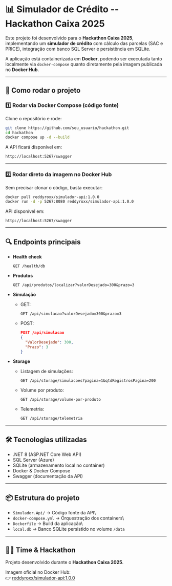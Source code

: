 # 📊 Simulador de Crédito -- Hackathon Caixa 2025

Este projeto foi desenvolvido para o **Hackathon Caixa 2025**,
implementando um **simulador de crédito** com cálculo das parcelas (SAC
e PRICE), integração com banco SQL Server e persistência em SQLite.

A aplicação está containerizada em **Docker**, podendo ser executada
tanto localmente via `docker-compose` quanto diretamente pela imagem
publicada no **Docker Hub**.

------------------------------------------------------------------------

## 🚀 Como rodar o projeto

### 1️⃣ Rodar via Docker Compose (código fonte)

Clone o repositório e rode:

``` bash
git clone https://github.com/seu_usuario/hackathon.git
cd hackathon
docker compose up -d --build
```

A API ficará disponível em:

    http://localhost:5267/swagger

------------------------------------------------------------------------

### 2️⃣ Rodar direto da imagem no Docker Hub

Sem precisar clonar o código, basta executar:

``` bash
docker pull reddyroxx/simulador-api:1.0.0
docker run -d -p 5267:8080 reddyroxx/simulador-api:1.0.0
```

API disponível em:

    http://localhost:5267/swagger

------------------------------------------------------------------------

## 🔍 Endpoints principais

-   **Health check**

        GET /health/db

-   **Produtos**

        GET /api/produtos/localizar?valorDesejado=300&prazo=3

-   **Simulação**

    -   GET:

            GET /api/simulacao?valorDesejado=300&prazo=3

    -   POST:

        ``` json
        POST /api/simulacao
        {
          "ValorDesejado": 300,
          "Prazo": 3
        }
        ```

-   **Storage**

    -   Listagem de simulações:

            GET /api/storage/simulacoes?pagina=1&qtdRegistrosPagina=200

    -   Volume por produto:

            GET /api/storage/volume-por-produto

    -   Telemetria:

            GET /api/storage/telemetria

------------------------------------------------------------------------

## 🛠️ Tecnologias utilizadas

-   .NET 8 (ASP.NET Core Web API)
-   SQL Server (Azure)
-   SQLite (armazenamento local no container)
-   Docker & Docker Compose
-   Swagger (documentação da API)

------------------------------------------------------------------------

## 📦 Estrutura do projeto

-   `Simulador.Api/` → Código fonte da API\
-   `docker-compose.yml` → Orquestração dos containers\
-   `Dockerfile` → Build da aplicação\
-   `local.db` → Banco SQLite persistido no volume `/data`

------------------------------------------------------------------------

## 👨‍💻 Time & Hackathon

Projeto desenvolvido durante o **Hackathon Caixa 2025**.

Imagem oficial no Docker Hub:\
👉
[reddyroxx/simulador-api:1.0.0](https://hub.docker.com/repository/docker/reddyroxx/simulador-api)
